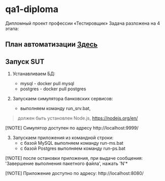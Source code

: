 # qa1-diploma
Дипломный проект профессии «Тестировщик»
Задача разложена на 4 этапа:

План автоматизации [Здесь](Plan.md)
---------------------

## Запуск SUT

1. Устанавливаем БД: 
    - mysql - docker pull mysql
    - postgres - docker pull postgres

2. Запускаем симулятора банковских сервисов:
    - выполняем команду run_srv.bat,  

> должен быть установлен Node.js, https://nodejs.org/en/

[!NOTE] Cимулятор доступен по адресу http://localhost:9999/

3. Запускаем приложения из командной строки:  
    - с базой  MySQL выполняем команду run-ms.bat
    - с базой  Postgres выполняем команду run-ps.bat

[!NOTE] после остановки приложения, при выдаче сообщения: 'Завершение выполнения пакетного файла', нажать 'N'*

[!NOTE] Приложение доступно по адресу: http://localhost:8080/




